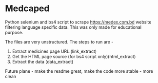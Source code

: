 # Medcaped

Python selenium and bs4 script to scrape https://medex.com.bd website filtering language specific data. This was only made for educational purpose.

The files are very unstructured. The steps to run are -

1.  Extract medicines page URL.(link_extract)
2.  Get the HTML page source (for bs4 script only)(html_extract)
3.  Extract the data (data_extract)

Future plane - make the readme great, make the code more stable - more clean
